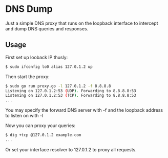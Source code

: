 # DNS Dump

Just a simple DNS proxy that runs on the loopback interface to
intercept and dump DNS queries and responses.

## Usage

First set up looback IP thusly:
```bash
$ sudo ifconfig lo0 alias 127.0.1.2 up
```

Then start the proxy:
```bash
$ sudo go run proxy.go -l 127.0.1.2 -f 8.8.8.8
Listening on 127.0.1.2:53 (UDP). Forwarding to 8.8.8.8:53
Listening on 127.0.1.2:53 (TCP). Forwarding to 8.8.8.8:53
...
```

You may specify the forward DNS server with -f and the loopback
address to listen on with -l

Now you can proxy your queries:
```bash
$ dig +tcp @127.0.1.2 example.com
...
```

Or set your interface resolver to 127.0.1.2 to proxy all 
requests.





